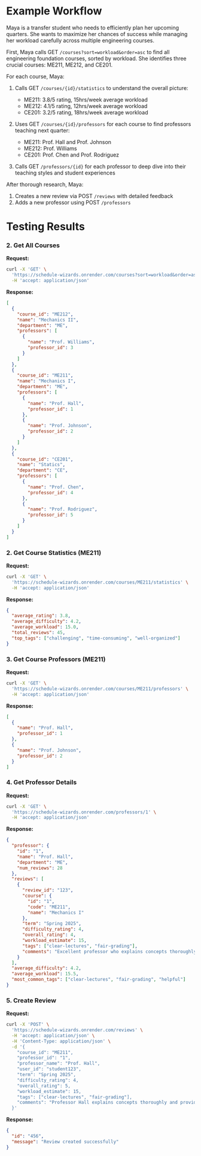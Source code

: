 # Example Workflow

Maya is a transfer student who needs to efficiently plan her upcoming quarters. She wants to maximize her chances of success while managing her workload carefully across multiple engineering courses.

First, Maya calls GET `/courses?sort=workload&order=asc` to find all engineering foundation courses, sorted by workload. She identifies three crucial courses: ME211, ME212, and CE201.

For each course, Maya:

1. Calls GET `/courses/{id}/statistics` to understand the overall picture:
   - ME211: 3.8/5 rating, 15hrs/week average workload
   - ME212: 4.1/5 rating, 12hrs/week average workload
   - CE201: 3.2/5 rating, 18hrs/week average workload

2. Uses GET `/courses/{id}/professors` for each course to find professors teaching next quarter:
   - ME211: Prof. Hall and Prof. Johnson
   - ME212: Prof. Williams
   - CE201: Prof. Chen and Prof. Rodriguez

3. Calls GET `/professors/{id}` for each professor to deep dive into their teaching styles and student experiences

After thorough research, Maya:
1. Creates a new review via POST `/reviews` with detailed feedback
2. Adds a new professor using POST `/professors`

# Testing Results
### 2. Get All Courses
**Request:**
```bash
curl -X 'GET' \
  'https://schedule-wizards.onrender.com/courses?sort=workload&order=asc' \
  -H 'accept: application/json'
```
**Response:**
```json
[
  {
    "course_id": "ME212",
    "name": "Mechanics II",
    "department": "ME",
    "professors": [
      {
        "name": "Prof. Williams",
        "professor_id": 3
      }
    ]
  },
  {
    "course_id": "ME211",
    "name": "Mechanics I",
    "department": "ME",
    "professors": [
      {
        "name": "Prof. Hall",
        "professor_id": 1
      },
      {
        "name": "Prof. Johnson",
        "professor_id": 2
      }
    ]
  },
  {
    "course_id": "CE201",
    "name": "Statics",
    "department": "CE",
    "professors": [
      {
        "name": "Prof. Chen",
        "professor_id": 4
      },
      {
        "name": "Prof. Rodriguez",
        "professor_id": 5
      }
    ]
  }
]
```

### 2. Get Course Statistics (ME211)
**Request:**
```bash
curl -X 'GET' \
  'https://schedule-wizards.onrender.com/courses/ME211/statistics' \
  -H 'accept: application/json'
```
**Response:**
```json
{
  "average_rating": 3.8,
  "average_difficulty": 4.2,
  "average_workload": 15.0,
  "total_reviews": 45,
  "top_tags": ["challenging", "time-consuming", "well-organized"]
}
```

### 3. Get Course Professors (ME211)
**Request:**
```bash
curl -X 'GET' \
  'https://schedule-wizards.onrender.com/courses/ME211/professors' \
  -H 'accept: application/json'
```
**Response:**
```json
[
  {
    "name": "Prof. Hall",
    "professor_id": 1
  },
  {
    "name": "Prof. Johnson",
    "professor_id": 2
  }
]
```

### 4. Get Professor Details
**Request:**
```bash
curl -X 'GET' \
  'https://schedule-wizards.onrender.com/professors/1' \
  -H 'accept: application/json'
```
**Response:**
```json
{
  "professor": {
    "id": "1",
    "name": "Prof. Hall",
    "department": "ME",
    "num_reviews": 28
  },
  "reviews": [
    {
      "review_id": "123",
      "course": {
        "id": "1",
        "code": "ME211",
        "name": "Mechanics I"
      },
      "term": "Spring 2025",
      "difficulty_rating": 4,
      "overall_rating": 4,
      "workload_estimate": 15,
      "tags": ["clear-lectures", "fair-grading"],
      "comments": "Excellent professor who explains concepts thoroughly"
    }
  ],
  "average_difficulty": 4.2,
  "average_workload": 15.5,
  "most_common_tags": ["clear-lectures", "fair-grading", "helpful"]
}
```

### 5. Create Review
**Request:**
```bash
curl -X 'POST' \
  'https://schedule-wizards.onrender.com/reviews' \
  -H 'accept: application/json' \
  -H 'Content-Type: application/json' \
  -d '{
    "course_id": "ME211",
    "professor_id": "1",
    "professor_name": "Prof. Hall",
    "user_id": "student123",
    "term": "Spring 2025",
    "difficulty_rating": 4,
    "overall_rating": 5,
    "workload_estimate": 15,
    "tags": ["clear-lectures", "fair-grading"],
    "comments": "Professor Hall explains concepts thoroughly and provides great examples."
  }'
```
**Response:**
```json
{
  "id": "456",
  "message": "Review created successfully"
}
```



